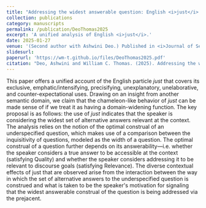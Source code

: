 ```yaml
---
title: "Addressing the widest answerable question: English <i>just</i> as a domain widening strategy"
collection: publications
category: manuscripts
permalink: /publication/DeoThomas2025
excerpt: 'A unified analysis of English <i>just</i>.'
date: 2025-01-27
venue: '(Second author with Ashwini Deo.) Published in <i>Journal of Semantics</i>.'
slidesurl:
paperurl: 'https://wm-t.github.io/files/DeoThomas2025.pdf'
citation: "Deo, Ashwini and William C. Thomas. (2025). Addressing the widest answerable question: English <i>just</i> as a domain-widening strategy. <i>Journal of Semantics 42</i>(1&ndash;2), 1&ndash;37."
---
```


This paper offers a unified account of the English particle <i>just</i> that covers its exclusive, emphatic/intensifying, precisifying, unexplanatory, unelaborative, and counter-expectational uses. Drawing on an insight from another semantic domain, we claim that the chameleon-like behavior of <i>just</i> can be made sense of if we treat it as having a domain-widening function. The key proposal is as follows: the use of <i>just</i> indicates that the speaker is considering the widest set of alternative answers relevant at the context. The analysis relies on the notion of the optimal construal of an underspecified question, which makes use of a comparison between the inquisitivity of questions, modeled as the width of a question. The optimal construal of a question further depends on its answerability&mdash;i.e. whether the speaker considers a true answer to be accessible at the context (satisfying Quality) and whether the speaker considers addressing it to be relevant to discourse goals (satisfying Relevance). The diverse contextual effects of just that are observed arise from the interaction between the way in which the set of alternative answers to the underspecified question is construed and what is taken to be the speaker's motivation for signaling that the widest answerable construal of the question is being addressed via the prejacent.
